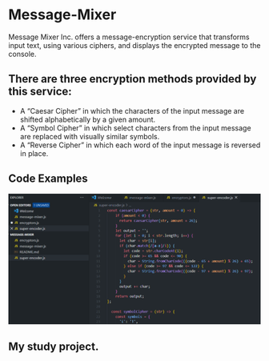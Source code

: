 # Message-Mixer

Message Mixer Inc. offers a message-encryption service that transforms input text, using various ciphers, 
and displays the encrypted message to the console.

## There are three encryption methods provided by this service:

   * A “Caesar Cipher” in which the characters of the input message are shifted alphabetically by a given amount.
   * A “Symbol Cipher” in which select characters from the input message are replaced with visually similar symbols.
   * A “Reverse Cipher” in which each word of the input message is reversed in place.

## Code Examples
![message-mixer](https://github.com/saramazal/Message-Mixer/blob/main/message-mixer.png)
   
   ## My study project.  
   
